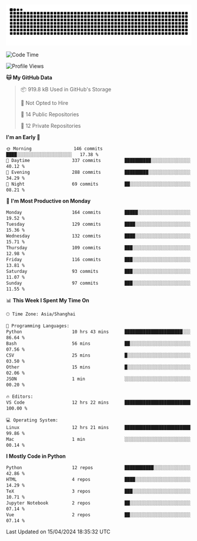 ![](https://raw.githubusercontent.com/BorisYang326/BorisYang326/output/github-contribution-grid-snake-dark.svg)

<!--START_SECTION:waka-->
![Code Time](http://img.shields.io/badge/Code%20Time-89%20hrs%2058%20mins-blue)

![Profile Views](http://img.shields.io/badge/Profile%20Views-0-blue)

**🐱 My GitHub Data** 

> 📦 919.8 kB Used in GitHub's Storage 
 > 
> 🚫 Not Opted to Hire
 > 
> 📜 14 Public Repositories 
 > 
> 🔑 12 Private Repositories 
 > 
**I'm an Early 🐤** 

```text
🌞 Morning                146 commits         ████░░░░░░░░░░░░░░░░░░░░░   17.38 % 
🌆 Daytime                337 commits         ██████████░░░░░░░░░░░░░░░   40.12 % 
🌃 Evening                288 commits         █████████░░░░░░░░░░░░░░░░   34.29 % 
🌙 Night                  69 commits          ██░░░░░░░░░░░░░░░░░░░░░░░   08.21 % 
```
📅 **I'm Most Productive on Monday** 

```text
Monday                   164 commits         █████░░░░░░░░░░░░░░░░░░░░   19.52 % 
Tuesday                  129 commits         ████░░░░░░░░░░░░░░░░░░░░░   15.36 % 
Wednesday                132 commits         ████░░░░░░░░░░░░░░░░░░░░░   15.71 % 
Thursday                 109 commits         ███░░░░░░░░░░░░░░░░░░░░░░   12.98 % 
Friday                   116 commits         ███░░░░░░░░░░░░░░░░░░░░░░   13.81 % 
Saturday                 93 commits          ███░░░░░░░░░░░░░░░░░░░░░░   11.07 % 
Sunday                   97 commits          ███░░░░░░░░░░░░░░░░░░░░░░   11.55 % 
```


📊 **This Week I Spent My Time On** 

```text
🕑︎ Time Zone: Asia/Shanghai

💬 Programming Languages: 
Python                   10 hrs 43 mins      ██████████████████████░░░   86.64 % 
Bash                     56 mins             ██░░░░░░░░░░░░░░░░░░░░░░░   07.56 % 
CSV                      25 mins             █░░░░░░░░░░░░░░░░░░░░░░░░   03.50 % 
Other                    15 mins             █░░░░░░░░░░░░░░░░░░░░░░░░   02.06 % 
JSON                     1 min               ░░░░░░░░░░░░░░░░░░░░░░░░░   00.20 % 

🔥 Editors: 
VS Code                  12 hrs 22 mins      █████████████████████████   100.00 % 

💻 Operating System: 
Linux                    12 hrs 21 mins      █████████████████████████   99.86 % 
Mac                      1 min               ░░░░░░░░░░░░░░░░░░░░░░░░░   00.14 % 
```

**I Mostly Code in Python** 

```text
Python                   12 repos            ███████████░░░░░░░░░░░░░░   42.86 % 
HTML                     4 repos             ████░░░░░░░░░░░░░░░░░░░░░   14.29 % 
TeX                      3 repos             ███░░░░░░░░░░░░░░░░░░░░░░   10.71 % 
Jupyter Notebook         2 repos             ██░░░░░░░░░░░░░░░░░░░░░░░   07.14 % 
Vue                      2 repos             ██░░░░░░░░░░░░░░░░░░░░░░░   07.14 % 
```




 Last Updated on 15/04/2024 18:35:32 UTC
<!--END_SECTION:waka-->

